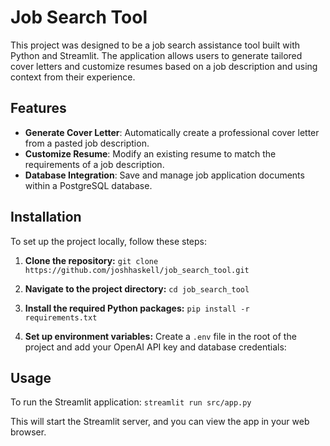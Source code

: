 # Job Search Tool

This project was designed to be a job search assistance tool built with Python and Streamlit. The application allows users to generate tailored cover letters and customize resumes based on a job description and using context from their experience. 

## Features

- **Generate Cover Letter**: Automatically create a professional cover letter from a pasted job description.
- **Customize Resume**: Modify an existing resume to match the requirements of a job description.
- **Database Integration**: Save and manage job application documents within a PostgreSQL database.

## Installation

To set up the project locally, follow these steps:

1. **Clone the repository:**
```git clone https://github.com/joshhaskell/job_search_tool.git```

1. **Navigate to the project directory:**
```cd job_search_tool```

1. **Install the required Python packages:**
```pip install -r requirements.txt```

1. **Set up environment variables:**
Create a `.env` file in the root of the project and add your OpenAI API key and database credentials:

## Usage

To run the Streamlit application:
```streamlit run src/app.py```


This will start the Streamlit server, and you can view the app in your web browser.






